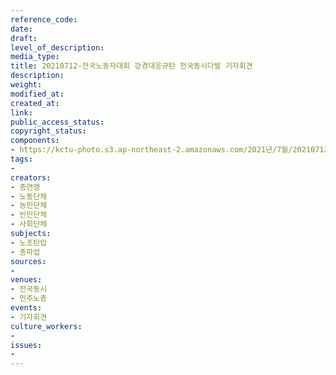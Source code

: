```yaml
---
reference_code: 
date: 
draft: 
level_of_description: 
media_type: 
title: 20210712-전국노동자대회 강경대응규탄 전국동시다발 기자회견
description: 
weight: 
modified_at: 
created_at: 
link: 
public_access_status: 
copyright_status: 
components:
- https://kctu-photo.s3.ap-northeast-2.amazonaws.com/2021년/7월/20210712-전국노동자대회+강경대응규탄+전국동시다발+기자회견/_1D20296.jpg
tags:
- 
creators:
- 총연맹
- 노동단체
- 농민단체
- 빈민단체
- 사회단체
subjects:
- 노조탄압
- 총파업
sources:
- 
venues:
- 전국동시
- 민주노총
events:
- 기자회견
culture_workers:
- 
issues:
- 
---
```

